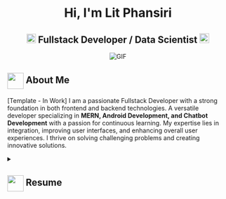 <h1 align="center">Hi, I'm Lit Phansiri</h1>
<h2 align="center">
  <img src="https://komarev.com/ghpvc/?username=phansiri&color=dc143c&style=for-the-badge" alt="Profile Views" style="height:21px;">
  Fullstack Developer / Data Scientist
  <a href="https://phansiri.com">
    <img src="https://img.shields.io/badge/Portfolio-543DE0?style=for-the-badge&logo=About.me&logoColor=white" alt="Portfolio" style="height:22px;">
  </a>
</h2>
<div align="center">
 <img alt="GIF" src="https://i.giphy.com/media/v1.Y2lkPTc5MGI3NjExMHVrZ2xhMHNqdjFwNzFzdGp0dW4wbXFjZjYzNG9pemViOThld2wzcCZlcD12MV9pbnRlcm5hbF9naWZfYnlfaWQmY3Q9Zw/U3UP4fTE6QfuoooLaC/giphy.gif" />
</div>

## <img align ='center' src="https://i.giphy.com/media/v1.Y2lkPTc5MGI3NjExdjh2dDM4bDhyYzM5NmppaHJ6dG56Mmh3bTkyanFkdWRvZ3R1cGoycSZlcD12MV9pbnRlcm5hbF9naWZfYnlfaWQmY3Q9ZQ/LOnt6uqjD9OexmQJRB/giphy.gif" width="37" /> About Me

[Template - In Work]
I am a passionate Fullstack Developer with a strong foundation in both frontend and backend technologies. A versatile developer specializing in **MERN, Android Development, and Chatbot Development** with a passion for continuous learning. My expertise lies in integration, improving user interfaces, and enhancing overall user experiences. I thrive on solving challenging problems and creating innovative solutions.

<details>
 <summary>
    <h2> 
      <img align="center" src="https://github.com/phansiri/phansiri/blob/main/icons/about.png" width="37" /> 
    Resume
    </h2>
</summary>
 <details>
  <summary><h4> <img align="center" src="https://github.com/phansiri/phansiri/blob/main/icons/academics.gif" width="29"/> Academics</h4></summary>
   
  <span><img src="https://img.shields.io/badge/BTECH-UC Berkeley-1877F2?style=for-the-badge"></span>
  <span><img src="https://img.shields.io/badge/GPA-3.8-EFEEE9?style=for-the-badge"></span><br/>
   
  <span><img src="https://img.shields.io/badge/BTECH-University of Washington-1877F2?style=for-the-badge"></span>
  <span><img src="https://img.shields.io/badge/GPA-3.63-EFEEE9?style=for-the-badge"></span>
 </details>

 <details>
  <summary><h4> <img align="center" src="https://github.com/phansiri/phansiri/blob/main/icons/experience.gif" width="29"/> Experience</h4></summary>
  - **Captain of Marines** at USMC | 21 years
    - Various
 </details>
</details>


<!--
**phansiri/phansiri** is a ✨ _special_ ✨ repository because its `README.md` (this file) appears on your GitHub profile.

Here are some ideas to get you started:

- 🔭 I’m currently working on ...
- 🌱 I’m currently learning ...
- 👯 I’m looking to collaborate on ...
- 🤔 I’m looking for help with ...
- 💬 Ask me about ...
- 📫 How to reach me: ...
- 😄 Pronouns: ...
- ⚡ Fun fact: ...
-->
